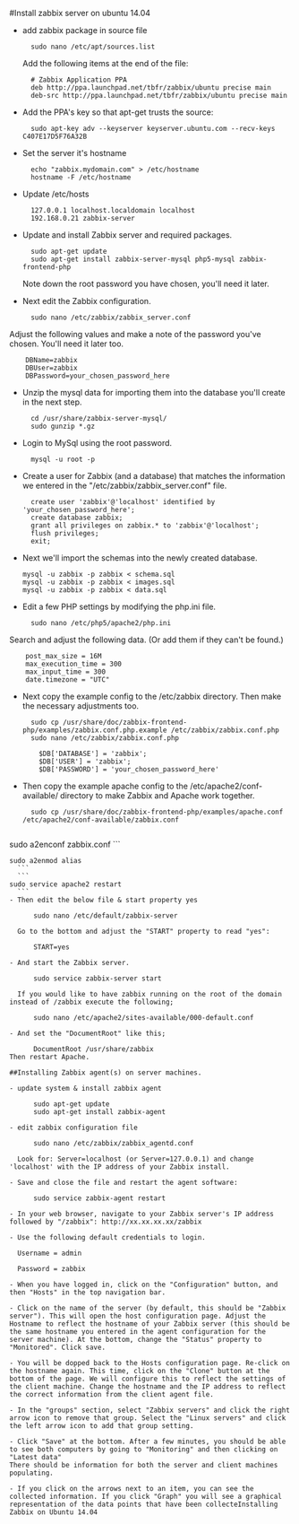 #Install zabbix server on ubuntu 14.04

- add zabbix package in source file

		sudo nano /etc/apt/sources.list

	Add the following items at the end of the file:

		# Zabbix Application PPA
		deb http://ppa.launchpad.net/tbfr/zabbix/ubuntu precise main
		deb-src http://ppa.launchpad.net/tbfr/zabbix/ubuntu precise main
- Add the PPA's key so that apt-get trusts the source:

		sudo apt-key adv --keyserver keyserver.ubuntu.com --recv-keys C407E17D5F76A32B

- Set the server it's hostname

		echo "zabbix.mydomain.com" > /etc/hostname
		hostname -F /etc/hostname

- Update /etc/hosts

		127.0.0.1 localhost.localdomain localhost
		192.168.0.21 zabbix-server

- Update and install Zabbix server and required packages.
	
		sudo apt-get update
		sudo apt-get install zabbix-server-mysql php5-mysql zabbix-frontend-php
		
	Note down the root password you have chosen, you'll need it later. 

- Next edit the Zabbix configuration.

		sudo nano /etc/zabbix/zabbix_server.conf

 Adjust the following values and make a note of the password you've chosen. You'll need it later too.

		DBName=zabbix
		DBUser=zabbix
		DBPassword=your_chosen_password_here


- Unzip the mysql data for importing them into the database you'll create in the next step.

		cd /usr/share/zabbix-server-mysql/
		sudo gunzip *.gz

- Login to MySql using the root password.

		mysql -u root -p

- Create a user for Zabbix (and a database) that matches the information we entered in the "/etc/zabbix/zabbix_server.conf" file.

		create user 'zabbix'@'localhost' identified by 'your_chosen_password_here';	
		create database zabbix;
		grant all privileges on zabbix.* to 'zabbix'@'localhost'; 
		flush privileges;
		exit;

-	Next we'll import the schemas into the newly created database.

		mysql -u zabbix -p zabbix < schema.sql
		mysql -u zabbix -p zabbix < images.sql
		mysql -u zabbix -p zabbix < data.sql

- Edit a few PHP settings by modifying the php.ini file.

		sudo nano /etc/php5/apache2/php.ini

Search and adjust the following data. (Or add them if they can't be found.)

		post_max_size = 16M
		max_execution_time = 300
		max_input_time = 300
		date.timezone = "UTC"

- Next copy the example config to the /etc/zabbix directory. Then make the necessary adjustments too.

		sudo cp /usr/share/doc/zabbix-frontend-php/examples/zabbix.conf.php.example /etc/zabbix/zabbix.conf.php
		sudo nano /etc/zabbix/zabbix.conf.php
		
	```
		$DB['DATABASE'] = 'zabbix';
		$DB['USER'] = 'zabbix';	
		$DB['PASSWORD'] = 'your_chosen_password_here'
	```	

- Then copy the example apache config to the /etc/apache2/conf-available/ directory to make Zabbix and Apache work together.

		sudo cp /usr/share/doc/zabbix-frontend-php/examples/apache.conf /etc/apache2/conf-available/zabbix.conf

	```
sudo a2enconf zabbix.conf
	```

  ```
sudo a2enmod alias
	```
  	```
sudo service apache2 restart
 	```
- Then edit the below file & start property yes
  
		sudo nano /etc/default/zabbix-server
 
	Go to the bottom and adjust the "START" property to read "yes":

		START=yes

- And start the Zabbix server.

		sudo service zabbix-server start

	If you would like to have zabbix running on the root of the domain instead of /zabbix execute the following;

		sudo nano /etc/apache2/sites-available/000-default.conf

- And set the "DocumentRoot" like this;

		DocumentRoot /usr/share/zabbix
Then restart Apache.

##Installing Zabbix agent(s) on server machines.

- update system & install zabbix agent
		
		sudo apt-get update
		sudo apt-get install zabbix-agent

- edit zabbix configuration file

		sudo nano /etc/zabbix/zabbix_agentd.conf

	Look for: Server=localhost (or Server=127.0.0.1) and change 'localhost' with the IP address of your Zabbix install.

- Save and close the file and restart the agent software:

		sudo service zabbix-agent restart

- In your web browser, navigate to your Zabbix server's IP address followed by "/zabbix": http://xx.xx.xx.xx/zabbix

- Use the following default credentials to login.

	Username = admin
	
	Password = zabbix

- When you have logged in, click on the "Configuration" button, and then "Hosts" in the top navigation bar.

- Click on the name of the server (by default, this should be "Zabbix server"). This will open the host configuration page. Adjust the Hostname to reflect the hostname of your Zabbix server (this should be the same hostname you entered in the agent configuration for the server machine). At the bottom, change the "Status" property to "Monitored". Click save.

- You will be dopped back to the Hosts configuration page. Re-click on the hostname again. This time, click on the "Clone" button at the bottom of the page. We will configure this to reflect the settings of the client machine. Change the hostname and the IP address to reflect the correct information from the client agent file.

- In the "groups" section, select "Zabbix servers" and click the right arrow icon to remove that group. Select the "Linux servers" and click the left arrow icon to add that group setting.

- Click "Save" at the bottom. After a few minutes, you should be able to see both computers by going to "Monitoring" and then clicking on "Latest data"
 There should be information for both the server and client machines populating.

- If you click on the arrows next to an item, you can see the collected information. If you click "Graph" you will see a graphical representation of the data points that have been collecteInstalling Zabbix on Ubuntu 14.04

